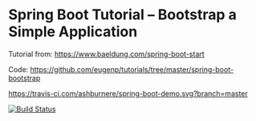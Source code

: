 # Spring Boot Tutorial – Bootstrap a Simple Application

Tutorial from: https://www.baeldung.com/spring-boot-start

Code: https://github.com/eugenp/tutorials/tree/master/spring-boot-bootstrap

https://travis-ci.com/ashburnere/spring-boot-demo.svg?branch=master

[![Build Status](https://travis-ci.com/ashburnere/spring-boot-demo.svg?branch=master)](https://travis-ci.com/ashburnere/spring-boot-demo)
